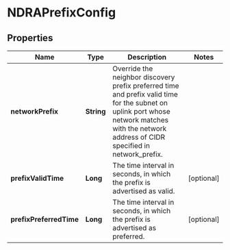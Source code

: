 # NDRAPrefixConfig

## Properties
Name | Type | Description | Notes
------------ | ------------- | ------------- | -------------
**networkPrefix** | **String** | Override the neighbor discovery prefix preferred time and prefix valid time for the subnet on uplink port whose network matches with the network address of CIDR specified in network_prefix.  | 
**prefixValidTime** | **Long** | The time interval in seconds, in which the prefix is advertised as valid.  |  [optional]
**prefixPreferredTime** | **Long** | The time interval in seconds, in which the prefix is advertised as preferred.  |  [optional]
